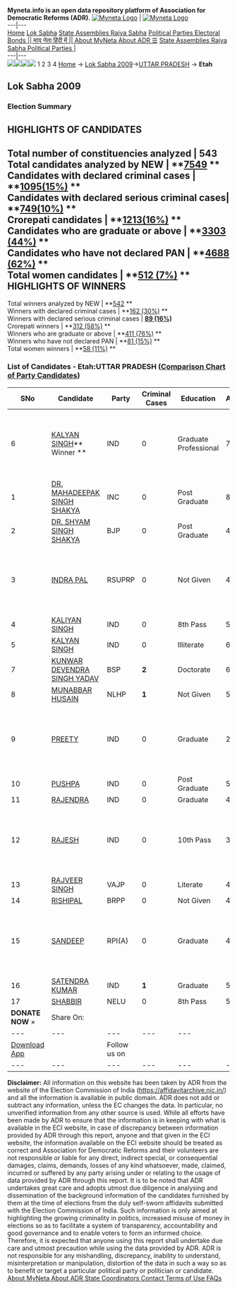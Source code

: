 **Myneta.info is an open data repository platform of Association for Democratic Reforms (ADR).**
[![Myneta Logo](https://www.myneta.info/lib/img/myneta-logo.png)](https://www.myneta.info/) | [![Myneta Logo](https://www.myneta.info/lib/img/adr-logo.png)](https://adrindia.org)  
---|---  
[Home](https://www.myneta.info/) [Lok Sabha](https://www.myneta.info/#ls "Lok Sabha") [ State Assemblies ](https://www.myneta.info/#sa "State Assemblies") [Rajya Sabha](https://www.myneta.info/#rs "Rajya Sabha") [Political Parties ](https://www.myneta.info/party "Political Parties") [ Electoral Bonds ](https://www.myneta.info/electoral_bonds "Electoral Bonds") [ || माय नेता हिंदी में || ](https://translate.google.co.in/translate?prev=hp&hl=en&js=y&u=www.myneta.info&sl=en&tl=hi&history_state0=) [ About MyNeta ](https://adrindia.org/content/about-myneta) [ About ADR ](https://adrindia.org/about-adr/who-we-are) [☰](javascript:void\(0\))
[ State Assemblies ](https://www.myneta.info/#sa "State Assemblies") [ Rajya Sabha ](https://www.myneta.info/#rs "Rajya Sabha") [ Political Parties ](https://www.myneta.info/party "Political Parties")
|   
---|---  
![](https://www.myneta.info/lib/img/banner/banner-1.png)![](https://www.myneta.info/lib/img/banner/banner-2.png)![](https://www.myneta.info/lib/img/banner/banner-3.png)![](https://www.myneta.info/lib/img/banner/banner-4.png)
1  2  3  4 
[Home](https://www.myneta.info/) → [Lok Sabha 2009](https://www.myneta.info/ls2009/)→[UTTAR PRADESH](https://www.myneta.info/ls2009/index.php?action=show_constituencies&state_id=24) → **Etah**
### 
## Lok Sabha 2009
###  Election Summary 
HIGHLIGHTS OF CANDIDATES  
---  
Total number of constituencies analyzed |  543   
Total candidates analyzed by NEW | **[7549](https://www.myneta.info/ls2009/index.php?action=summary&subAction=candidates_analyzed&sort=candidate#summary) **  
Candidates with declared criminal cases | **[1095(15%)](https://www.myneta.info/ls2009/index.php?action=summary&subAction=crime&sort=candidate#summary) **  
Candidates with declared serious criminal cases| **[749(10%)](https://www.myneta.info/ls2009/index.php?action=summary&subAction=serious_crime&sort=candidate#summary) **  
Crorepati candidates | **[1213(16%)](https://www.myneta.info/ls2009/index.php?action=summary&subAction=crorepati&sort=candidate#summary) **  
Candidates who are graduate or above | **[3303 (44%)](https://www.myneta.info/ls2009/index.php?action=summary&subAction=education&sort=candidate#summary) **  
Candidates who have not declared PAN | **[4688 (62%)](https://www.myneta.info/ls2009/index.php?action=summary&subAction=without_pan&sort=candidate#summary) **  
Total women candidates | **[512 (7%)](https://www.myneta.info/ls2009/index.php?action=summary&subAction=women_candidate&sort=candidate#summary) **  
HIGHLIGHTS OF WINNERS  
---  
Total winners analyzed by NEW | **[542](https://www.myneta.info/ls2009/index.php?action=summary&subAction=winner_analyzed&sort=candidate#summary) **  
Winners with declared criminal cases | **[162 (30%)](https://www.myneta.info/ls2009/index.php?action=summary&subAction=winner_crime&sort=candidate#summary) **  
Winners with declared serious criminal cases | **[89 (16%)](https://www.myneta.info/ls2009/index.php?action=summary&subAction=winner_serious_crime&sort=candidate#summary)**  
Crorepati winners | **[312 (58%)](https://www.myneta.info/ls2009/index.php?action=summary&subAction=winner_crorepati&sort=candidate#summary) **  
Winners who are graduate or above | **[411 (76%)](https://www.myneta.info/ls2009/index.php?action=summary&subAction=winner_education&sort=candidate#summary) **  
Winners who have not declared PAN | **[81 (15%)](https://www.myneta.info/ls2009/index.php?action=summary&subAction=winner_without_pan&sort=candidate#summary) **  
Total women winners | **[58 (11%)](https://www.myneta.info/ls2009/index.php?action=summary&subAction=winner_women&sort=candidate#summary) **  
### List of Candidates - Etah:UTTAR PRADESH ([Comparison Chart of Party Candidates](https://www.myneta.info/ls2009/comparisonchart.php?constituency_id=430))
SNo | Candidate| Party| Criminal Cases| Education| Age| Total Assets| Liabilities  
---|---|---|---|---|---|---|---  
6  | [KALYAN SINGH](https://www.myneta.info/ls2009/candidate.php?candidate_id=7224)** Winner ** | IND | 0 | Graduate Professional| 78 | ![](https://myneta.info/image_v2.php?myneta_folder=ls2009&candidate_id=7224&col=ta) | ![](https://myneta.info/image_v2.php?myneta_folder=ls2009&candidate_id=7224&col=lia)  
1  | [DR. MAHADEEPAK SINGH SHAKYA](https://www.myneta.info/ls2009/candidate.php?candidate_id=7232) | INC | 0 | Post Graduate| 84 | Rs 92,13,000 ~ 92 Lacs+ | Rs 0 ~   
2  | [DR. SHYAM SINGH SHAKYA](https://www.myneta.info/ls2009/candidate.php?candidate_id=7228) | BJP | 0 | Post Graduate| 49 | Rs 1,55,93,814 ~ 1 Crore+ | Rs 5,24,092 ~ 5 Lacs+  
3  | [INDRA PAL](https://www.myneta.info/ls2009/candidate.php?candidate_id=7234) | RSUPRP | 0 | Not Given| 46 | ![](https://myneta.info/image_v2.php?myneta_folder=ls2009&candidate_id=7234&col=ta) | ![](https://myneta.info/image_v2.php?myneta_folder=ls2009&candidate_id=7234&col=lia)  
4  | [KALIYAN SINGH](https://www.myneta.info/ls2009/candidate.php?candidate_id=7237) | IND | 0 | 8th Pass| 54 | Rs 38,80,000 ~ 38 Lacs+ | Rs 0 ~   
5  | [KALYAN SINGH](https://www.myneta.info/ls2009/candidate.php?candidate_id=7249) | IND | 0 | Illiterate| 69 | Rs 60,00,610 ~ 60 Lacs+ | Rs 0 ~   
7  | [KUNWAR DEVENDRA SINGH YADAV](https://www.myneta.info/ls2009/candidate.php?candidate_id=7221) | BSP | **2** | Doctorate| 60 | Rs 20,87,59,178 ~ 20 Crore+ | Rs 2,24,00,000 ~ 2 Crore+  
8  | [MUNABBAR HUSAIN](https://www.myneta.info/ls2009/candidate.php?candidate_id=7233) | NLHP | **1** | Not Given| 55 | Rs 88,72,190 ~ 88 Lacs+ | Rs 0 ~   
9  | [PREETY](https://www.myneta.info/ls2009/candidate.php?candidate_id=7223) | IND | 0 | Graduate| 26 | ![](https://myneta.info/image_v2.php?myneta_folder=ls2009&candidate_id=7223&col=ta) | ![](https://myneta.info/image_v2.php?myneta_folder=ls2009&candidate_id=7223&col=lia)  
10  | [PUSHPA](https://www.myneta.info/ls2009/candidate.php?candidate_id=7222) | IND | 0 | Post Graduate| 57 | Rs 25,15,000 ~ 25 Lacs+ | Rs 0 ~   
11  | [RAJENDRA](https://www.myneta.info/ls2009/candidate.php?candidate_id=7226) | IND | 0 | Graduate| 46 | Rs 32,77,500 ~ 32 Lacs+ | Rs 0 ~   
12  | [RAJESH](https://www.myneta.info/ls2009/candidate.php?candidate_id=7242) | IND | 0 | 10th Pass| 34 | ![](https://myneta.info/image_v2.php?myneta_folder=ls2009&candidate_id=7242&col=ta) | ![](https://myneta.info/image_v2.php?myneta_folder=ls2009&candidate_id=7242&col=lia)  
13  | [RAJVEER SINGH](https://www.myneta.info/ls2009/candidate.php?candidate_id=7229) | VAJP | 0 | Literate| 46 | Rs 42,54,874 ~ 42 Lacs+ | Rs 0 ~   
14  | [RISHIPAL](https://www.myneta.info/ls2009/candidate.php?candidate_id=7227) | BRPP | 0 | Not Given| 46 | Rs 13,65,596 ~ 13 Lacs+ | Rs 0 ~   
15  | [SANDEEP](https://www.myneta.info/ls2009/candidate.php?candidate_id=7247) | RPI(A) | 0 | Graduate| 48 | ![](https://myneta.info/image_v2.php?myneta_folder=ls2009&candidate_id=7247&col=ta) | ![](https://myneta.info/image_v2.php?myneta_folder=ls2009&candidate_id=7247&col=lia)  
16  | [SATENDRA KUMAR](https://www.myneta.info/ls2009/candidate.php?candidate_id=7231) | IND | **1** | Graduate| 50 | Rs 66,24,034 ~ 66 Lacs+ | Rs 50,000 ~ 50 Thou+  
17  | [SHABBIR](https://www.myneta.info/ls2009/candidate.php?candidate_id=7225) | NELU | 0 | 8th Pass| 50 | Rs 22,45,000 ~ 22 Lacs+ | Rs 2,00,000 ~ 2 Lacs+  
|  **DONATE NOW** × |  Share On:  | [](https://api.whatsapp.com/send?text=https%3A%2F%2Fmyneta.info%2Fpunjab2022%2Findex.php%3Faction%3Dshow_constituencies%26state_id%3D19) | [](https://www.facebook.com/sharer/sharer.php?u=https%3A%2F%2Fmyneta.info%2Fpunjab2022%2Findex.php%3Faction%3Dshow_constituencies%26state_id%3D19) | [](https://twitter.com/share?url=https%3A%2F%2Fmyneta.info%2Fpunjab2022%2Findex.php%3Faction%3Dshow_constituencies%26state_id%3D19)  
---|---|---|---|---  
| [ Download App ](https://play.google.com/store/apps/details?id=com.webrosoft.myneta1&pcampaignid=pcampaignidMKT-Other-global-all-co-prtnr-py-PartBadge-Mar2515-1) | [](https://play.google.com/store/apps/details?id=com.webrosoft.myneta1&pcampaignid=pcampaignidMKT-Other-global-all-co-prtnr-py-PartBadge-Mar2515-1) |  Follow us on  | [](https://www.facebook.com/adrindia.org/) | [](https://twitter.com/adrspeaks) | [](https://groups.google.com/g/national-election-watch?hl=en&pli=1) | [](https://www.instagram.com/adrspeaks/) | [](https://www.youtube.com/user/adrspeaks) | [](https://sharechat.com/profile/adrspeaks)  
---|---|---|---|---|---|---|---|---  
**Disclaimer:** All information on this website has been taken by ADR from the website of the Election Commission of India (https://affidavitarchive.nic.in/) and all the information is available in public domain. ADR does not add or subtract any information, unless the EC changes the data. In particular, no unverified information from any other source is used. While all efforts have been made by ADR to ensure that the information is in keeping with what is available in the ECI website, in case of discrepancy between information provided by ADR through this report, anyone and that given in the ECI website, the information available on the ECI website should be treated as correct and Association for Democratic Reforms and their volunteers are not responsible or liable for any direct, indirect special, or consequential damages, claims, demands, losses of any kind whatsoever, made, claimed, incurred or suffered by any party arising under or relating to the usage of data provided by ADR through this report. It is to be noted that ADR undertakes great care and adopts utmost due diligence in analysing and dissemination of the background information of the candidates furnished by them at the time of elections from the duly self-sworn affidavits submitted with the Election Commission of India. Such information is only aimed at highlighting the growing criminality in politics, increased misuse of money in elections so as to facilitate a system of transparency, accountability and good governance and to enable voters to form an informed choice. Therefore, it is expected that anyone using this report shall undertake due care and utmost precaution while using the data provided by ADR. ADR is not responsible for any mishandling, discrepancy, inability to understand, misinterpretation or manipulation, distortion of the data in such a way so as to benefit or target a particular political party or politician or candidate. 
[ About MyNeta ](https://adrindia.org/content/about-myneta) [ About ADR ](https://adrindia.org/about-adr/who-we-are) [ State Coordinators ](https://adrindia.org/about-adr/state-coordinators) [ Contact ](https://adrindia.org/contact-us) [ Terms of Use ](https://adrindia.org/content/adr-terms-use) [ FAQs ](https://adrindia.org/content/faqs)
